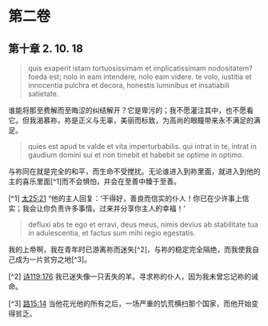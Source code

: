 # 第二卷
## 第十章 2. 10. 18

> quis exaperit istam tortuosissimam et implicatissimam nodositatem? foeda est; nolo in eam intendere, nolo eam videre. te volo, iustitia et innocentia pulchra et decora, honestis luminibus et insatiabili satietate.

谁能将那至费解而至晦涩的纠结解开？它是卑污的；我不愿灌注其中，也不愿看它。但我渴慕祢，祢是正义与无辜，美丽而标致，为高尚的眼瞳带来永不满足的满足。

> quies est apud te valde et vita imperturbabilis. qui intrat in te, intrat in gaudium domini sui et non timebit et habebit se optime in optimo.

与祢同在就是完全的和平，而生命不受搅扰。无论谁进入到祢里面，就进入到他的主的喜乐里面[^1]而不会惧怕，并会在至善中臻于至善。

[^1] [太25:21](https://biblehub.com/matthew/25-21.htm) “他的主人回复：‘干得好，善良而信实的仆人！你已在少许事上信实；我会让你负责许多事情。过来并分享你主人的幸福！’

> defluxi abs te ego et erravi, deus meus, nimis devius ab stabilitate tua in adulescentia, et factus sum mihi regio egestatis.

我的上帝啊，我在青年时已游离祢而迷失[^2]，与祢的稳定完全隔绝，而我使我自己成为一片贫穷之地[^3]。

[^2] [诗119:176](https://biblehub.com/psalms/119-176.htm) 我已迷失像一只丢失的羊。寻求祢的仆人，因为我未曾忘记祢的诫命。

[^3] [路15:14](https://biblehub.com/luke/15-14.htm) 当他花光他的所有之后，一场严重的饥荒横扫那个国家，而他开始变得贫乏。
